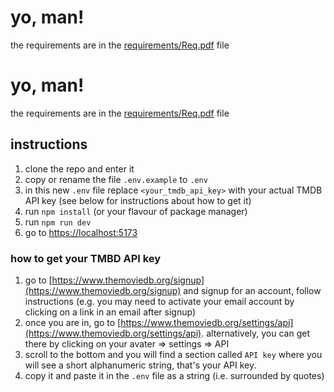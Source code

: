 # yo, man!

the requirements are in the [requirements/Req.pdf](requirements/Req.pdf) file

# yo, man!

the requirements are in the [requirements/Req.pdf](requirements/Req.pdf) file

## instructions

1. clone the repo and enter it
2. copy or rename the file `.env.example` to `.env`
3. in this new `.env` file replace `<your_tmdb_api_key>` with your actual TMDB API key (see below for instructions about how to get it)
4. run `npm install` (or your flavour of package manager)
5. run `npm run dev`
6. go to [https://localhost:5173](https://localhost:5173)

### how to get your TMBD API key

1. go to [https://www.themoviedb.org/signup](https://www.themoviedb.org/signup) and signup for an account, follow instructions (e.g. you may need to activate your email account by clicking on a link in an email after signup)
2. once you are in, go to [https://www.themoviedb.org/settings/api](https://www.themoviedb.org/settings/api). alternatively, you can get there by clicking on your avater => settings => API
3. scroll to the bottom and you will find a section called `API key` where you will see a short alphanumeric string, that's your API key.
4. copy it and paste it in the `.env` file as a string (i.e. surrounded by quotes)
